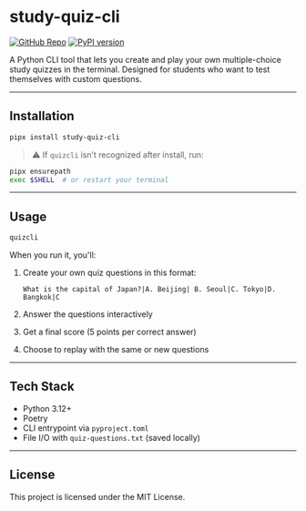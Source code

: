 # study-quiz-cli
[![GitHub Repo](https://img.shields.io/badge/GitHub-Repo-black?logo=github)](https://github.com/DavidTJGriffin/study-quiz-game)
[![PyPI version](https://badge.fury.io/py/study-quiz-cli.svg)](https://pypi.org/project/study-quiz-cli/)

A Python CLI tool that lets you create and play your own multiple-choice study quizzes in the terminal. Designed for students who want to test themselves with custom questions.

---

## Installation

```bash
pipx install study-quiz-cli
```

> ⚠️ If `quizcli` isn’t recognized after install, run:

```bash
pipx ensurepath
exec $SHELL  # or restart your terminal
```

---

## Usage

```bash
quizcli
```

When you run it, you'll:

1. Create your own quiz questions in this format:  
   ```
   What is the capital of Japan?|A. Beijing| B. Seoul|C. Tokyo|D. Bangkok|C
   ```

2. Answer the questions interactively  
3. Get a final score (5 points per correct answer)  
4. Choose to replay with the same or new questions

---

## Tech Stack

- Python 3.12+
- Poetry
- CLI entrypoint via `pyproject.toml`
- File I/O with `quiz-questions.txt` (saved locally)

---

## License

This project is licensed under the MIT License.
